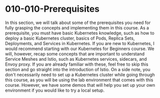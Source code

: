# 010-010-Prerequisites

 In this section, we will talk about some of the prerequisites you need for fully grasping the concepts and implementing them in this course. As a prerequisite, you must have basic Kubernetes knowledge, such as how to deploy a basic Kubernetes cluster, basics of Pods, Replica Sets, Deployments, and Services in Kubernetes. If you are new to Kubernetes, I would recommend starting with our Kubernetes for Beginners course. We will, however, recap some concepts that are important to understand Service Meshes and Istio, such as Kubernetes services, sidecars, and Envoy proxy. If you are already familiar with these, feel free to skip this section and go straight into the introduction of Istio. On a side note, you don't necessarily need to set up a Kubernetes cluster while going through this course, as you will be using the lab environment that comes with this course. However, we have some demos that will help you set up your own environment if you would like to try a local setup.